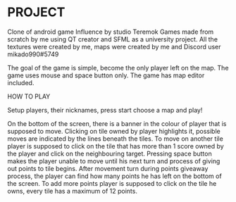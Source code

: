 # PROJECT
Clone of android game Influence by studio Teremok Games made from scratch by me using QT creator and SFML as a university project.
All the textures were created by me, maps were created by me and Discord user mikado990#5749

The goal of the game is simple, become the only player left on the map.
The game uses mouse and space button only.
The game has map editor included.

HOW TO PLAY

Setup players, their nicknames, press start choose a map and play!

On the bottom of the screen, there is a banner in the colour of player that is supposed to move.
Clicking on tile owned by player highlights it, possible moves are indicated by the lines beneath the tiles.
To move on another tile player is supposed to click on the tile that has more than 1 score owned by the player and click on the neighbouring target.
Pressing space button makes the player unable to move until his next turn and process of giving out points to tile begins.
After movement turn during points giveaway process, the player can find how many points he has left on the bottom of the screen.
To add more points player is supposed to click on the tile he owns, every tile has a maximum of 12 points.
